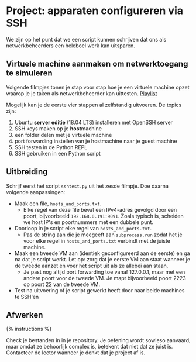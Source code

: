 # Project: apparaten configureren via SSH
We zijn op het punt dat we een script kunnen schrijven dat ons als netwerkbeheerders een heleboel werk kan uitsparen.

## Virtuele machine aanmaken om netwerktoegang te simuleren
Volgende filmpjes tonen je stap voor stap hoe je een virtuele machine opzet waarop je je taken als netwerkbeheerder kan uittesten.
[Playlist](https://www.youtube.com/playlist?list=PL4cBafvTnZF9OM8RVW5aVzdAWm31nEmMV)

Mogelijk kan je de eerste vier stappen al zelfstandig uitvoeren. De topics zijn:

1. Ubuntu **server editie** (18.04 LTS) installeren met OpenSSH server
2. SSH keys maken op je **host**machine
3. een folder delen met je virtuele machine
4. port forwarding instellen van je hostmachine naar je guest machine
5. SSH testen in de Python REPL
6. SSH gebruiken in een Python script

## Uitbreiding
Schrijf eerst het script `sshtest.py` uit het zesde filmpje. Doe daarna volgende aanpassingen:

- Maak een file, `hosts_and_ports.txt`.
  - Elke regel van deze file bevat een IPv4-adres gevolgd door een poort, bijvoorbeeld `192.168.0.191:9091`. Zoals typisch is, scheiden we host IP's en poortnummers met een dubbele punt.
- Doorloop in je script elke regel van `hosts_and_ports.txt`.
  - Pas de string aan die je meegeeft aan `subprocess.run` zodat het je voor elke regel in `hosts_and_ports.txt` verbindt met de juiste machine.
- Maak een tweede VM aan (identiek geconfigureerd aan de eerste) en ga na dat je script werkt. Let op: zorg dat je eerste VM aan staat wanneer je de tweede aanzet en voer het script uit als ze allebei aan staan.
  - Je past nog altijd port forwarding toe vanaf 127.0.0.1, maar met een andere poort voor de tweede VM. Je mapt bijvoorbeeld poort 2223 op poort 22 van de tweede VM.
- Test na uitvoering of je script gewerkt heeft door naar beide machines te SSH'en

## Afwerken
{% instructions %}

Check je bestanden in in je repository. Je oefening wordt sowieso aanvaard, maar omdat ze behoorlijk complex is, betekent dat niet dat ze juist is. Contacteer de lector wanneer je denkt dat je project af is.
